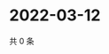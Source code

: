 # 2022-03-12

共 0 条

<!-- BEGIN WEIBO -->
<!-- 最后更新时间 Sat Mar 12 2022 10:36:24 GMT+0800 (China Standard Time) -->

<!-- END WEIBO -->
